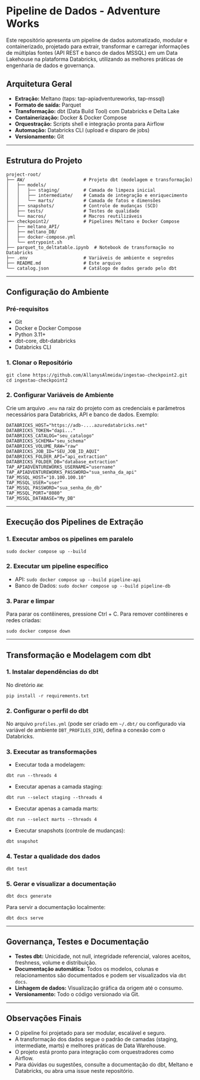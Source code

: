 # Pipeline de Dados - Adventure Works

Este repositório apresenta um pipeline de dados automatizado, modular e containerizado, projetado para extrair, transformar e carregar informações de múltiplas fontes (API REST e banco de dados MSSQL) em um Data Lakehouse na plataforma Databricks, utilizando as melhores práticas de engenharia de dados e governança.

## Arquitetura Geral

- **Extração:** Meltano (taps: tap-apiadventureworks, tap-mssql)
- **Formato de saída:** Parquet
- **Transformação:** dbt (Data Build Tool) com Databricks e Delta Lake
- **Containerização:** Docker & Docker Compose
- **Orquestração:** Scripts shell e integração pronta para Airflow
- **Automação:** Databricks CLI (upload e disparo de jobs)
- **Versionamento:** Git

---

## Estrutura do Projeto

```
project-root/
├── AW/                      # Projeto dbt (modelagem e transformação)
│   ├── models/
│   │   ├── staging/         # Camada de limpeza inicial
│   │   ├── intermediate/    # Camada de integração e enriquecimento
│   │   └── marts/           # Camada de fatos e dimensões
│   ├── snapshots/           # Controle de mudanças (SCD)
│   ├── tests/               # Testes de qualidade
│   └── macros/              # Macros reutilizáveis
├── checkpoint2/             # Pipelines Meltano e Docker Compose
│   ├── meltano_API/
│   ├── meltano_DB/
│   ├── docker-compose.yml
│   └── entrypoint.sh
├── parquet_to_deltatable.ipynb  # Notebook de transformação no Databricks
├── .env                     # Variáveis de ambiente e segredos
├── README.md                # Este arquivo
└── catalog.json             # Catálogo de dados gerado pelo dbt
```

---

## Configuração do Ambiente

### Pré-requisitos

- Git
- Docker e Docker Compose
- Python 3.11+
- dbt-core, dbt-databricks
- Databricks CLI

### 1. Clonar o Repositório

```
git clone https://github.com/AllanysAlmeida/ingestao-checkpoint2.git
cd ingestao-checkpoint2
```

### 2. Configurar Variáveis de Ambiente

Crie um arquivo `.env` na raiz do projeto com as credenciais e parâmetros necessários para Databricks, API e banco de dados. Exemplo:

```
DATABRICKS_HOST="https://adb-....azuredatabricks.net"
DATABRICKS_TOKEN="dapi..."
DATABRICKS_CATALOG="seu_catalogo"
DATABRICKS_SCHEMA="seu_schema"
DATABRICKS_VOLUME_RAW="raw"
DATABRICKS_JOB_ID="SEU_JOB_ID_AQUI"
DATABRICKS_FOLDER_API="api_extraction"
DATABRICKS_FOLDER_DB="database_extraction"
TAP_APIADVENTUREWORKS_USERNAME="username"
TAP_APIADVENTUREWORKS_PASSWORD="sua_senha_da_api"
TAP_MSSQL_HOST="10.100.100.10"
TAP_MSSQL_USER="user"
TAP_MSSQL_PASSWORD="sua_senha_do_db"
TAP_MSSQL_PORT="8080"
TAP_MSSQL_DATABASE="My_DB"
```

---

## Execução dos Pipelines de Extração

### 1. Executar ambos os pipelines em paralelo

```
sudo docker compose up --build
```

### 2. Executar um pipeline específico

- API: `sudo docker compose up --build pipeline-api`
- Banco de Dados: `sudo docker compose up --build pipeline-db`

### 3. Parar e limpar

Para parar os contêineres, pressione Ctrl + C. Para remover contêineres e redes criadas:

```
sudo docker compose down
```

---

## Transformação e Modelagem com dbt

### 1. Instalar dependências do dbt

No diretório `AW`:

```
pip install -r requirements.txt
```

### 2. Configurar o perfil do dbt

No arquivo `profiles.yml` (pode ser criado em `~/.dbt/` ou configurado via variável de ambiente `DBT_PROFILES_DIR`), defina a conexão com o Databricks.

### 3. Executar as transformações

- Executar toda a modelagem:

```
dbt run --threads 4
```

- Executar apenas a camada staging:

```
dbt run --select staging --threads 4
```

- Executar apenas a camada marts:

```
dbt run --select marts --threads 4
```

- Executar snapshots (controle de mudanças):

```
dbt snapshot
```

### 4. Testar a qualidade dos dados

```
dbt test
```

### 5. Gerar e visualizar a documentação

```
dbt docs generate
```

Para servir a documentação localmente:

```
dbt docs serve
```

---

## Governança, Testes e Documentação

- **Testes dbt:** Unicidade, not null, integridade referencial, valores aceitos, freshness, volume e distribuição.
- **Documentação automática:** Todos os modelos, colunas e relacionamentos são documentados e podem ser visualizados via `dbt docs`.
- **Linhagem de dados:** Visualização gráfica da origem até o consumo.
- **Versionamento:** Todo o código versionado via Git.

---

## Observações Finais

- O pipeline foi projetado para ser modular, escalável e seguro.
- A transformação dos dados segue o padrão de camadas (staging, intermediate, marts) e melhores práticas de Data Warehouse.
- O projeto está pronto para integração com orquestradores como Airflow.
- Para dúvidas ou sugestões, consulte a documentação do dbt, Meltano e Databricks, ou abra uma issue neste repositório.
